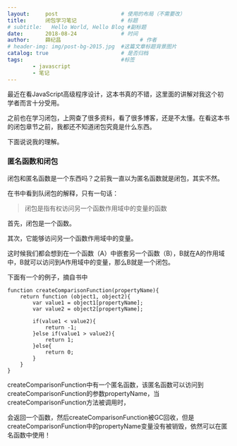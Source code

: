 ```yaml
---
layout:     post   				    # 使用的布局（不需要改）
title:      闭包学习笔记 				# 标题 
# subtitle:   Hello World, Hello Blog #副标题
date:       2018-08-24 				# 时间
author:     薛纪昌 						# 作者
# header-img: img/post-bg-2015.jpg 	#这篇文章标题背景图片
catalog: true 						# 是否归档
tags:								#标签
		- javascript
		- 笔记
---
```


最近在看JavaScript高级程序设计，这本书真的不错，这里面的讲解对我这个初学者而言十分受用。

之前也在学习闭包，上网查了很多资料，看了很多博客，还是不太懂。在看这本书的闭包章节之前，我都还不知道闭包究竟是什么东西。

下面说说我的理解。

### 匿名函数和闭包
闭包和匿名函数是一个东西吗？之前我一直以为匿名函数就是闭包，其实不然。

在书中看到队闭包的解释，只有一句话：
>闭包是指有权访问另一个函数作用域中的变量的函数

首先，闭包是一个函数。

其次，它能够访问另一个函数作用域中的变量。

这时候我们都会想到在一个函数（A）中嵌套另一个函数（B），B就在A的作用域中，B就可以访问到A作用域中的变量，那么B就是一个闭包。

下面有一个的例子，摘自书中
```
function createComparisonFunction(propertyName){
	return function (object1, object2){
		var value1 = object1[propertyName];
		var value2 = object2[propertyName];
		
		if(value1 < value2){
			return -1;
		}else if(value1 > value2){
			return 1;
		}else{
			return 0;
		}
	}
}
```
createComparisonFunction中有一个匿名函数，该匿名函数可以访问到createComparisonFunction的参数propertyName，当createComparisonFunction方法被调用时，

会返回一个函数，然后createComparisonFunction被GC回收，但是createComparisonFunction中的propertyName变量没有被销毁，依然可以在匿名函数中使用！